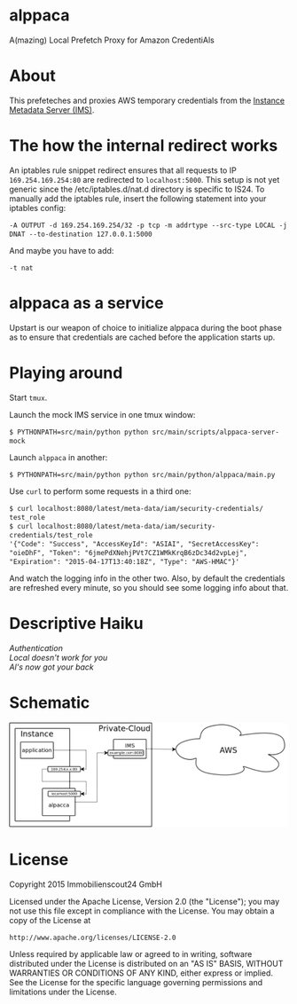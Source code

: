 # alppaca
A(mazing) Local Prefetch Proxy for Amazon CredentiAls

# About

This prefeteches and proxies AWS temporary credentials from the [Instance
Metadata Server
(IMS)](https://github.com/ImmobilienScout24/aws-instance-metadata-server).

# The how the internal redirect works

An iptables rule snippet redirect ensures that all requests to IP
`169.254.169.254:80` are redirected to `localhost:5000`.  This setup is not yet
generic since the /etc/iptables.d/nat.d directory is specific to IS24.  To
manually add the iptables rule, insert the following statement into your
iptables config:

```
-A OUTPUT -d 169.254.169.254/32 -p tcp -m addrtype --src-type LOCAL -j DNAT --to-destination 127.0.0.1:5000
```

And maybe you have to add:

```
-t nat
```

# alppaca as a service

Upstart is our weapon of choice to initialize alppaca during the boot phase as to ensure that credentials are cached before the application starts up.


# Playing around

Start ``tmux``.

Launch the mock IMS service in one tmux window:

```
$ PYTHONPATH=src/main/python python src/main/scripts/alppaca-server-mock
```

Launch ``alppaca`` in another:

```
$ PYTHONPATH=src/main/python python src/main/python/alppaca/main.py
```

Use ``curl`` to perform some requests in a third one:

```
$ curl localhost:8080/latest/meta-data/iam/security-credentials/
test_role
$ curl localhost:8080/latest/meta-data/iam/security-credentials/test_role
'{"Code": "Success", "AccessKeyId": "ASIAI", "SecretAccessKey": "oieDhF", "Token": "6jmePdXNehjPVt7CZ1WMkKrqB6zDc34d2vpLej", "Expiration": "2015-04-17T13:40:18Z", "Type": "AWS-HMAC"}'
```

And watch the logging info in the other two. Also, by default the credentials
are refreshed every minute, so you should see some logging info about that.

# Descriptive Haiku

_Authentication_<br />
_Local doesn't work for you_<br />
_Al's now got your back_

# Schematic

![schematic](schematic.png "Schematic")

# License

Copyright 2015 Immobilienscout24 GmbH

Licensed under the Apache License, Version 2.0 (the "License");
you may not use this file except in compliance with the License.
You may obtain a copy of the License at

    http://www.apache.org/licenses/LICENSE-2.0

Unless required by applicable law or agreed to in writing, software
distributed under the License is distributed on an "AS IS" BASIS,
WITHOUT WARRANTIES OR CONDITIONS OF ANY KIND, either express or implied.
See the License for the specific language governing permissions and
limitations under the License.
